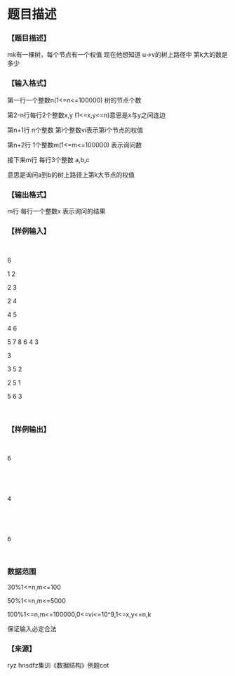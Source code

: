 # 题目描述


<h3>
【题目描述】
</h3>
<p>
mk有一棵树，每个节点有一个权值 现在他想知道 u-&gt;v的树上路径中 第k大的数是多少
</p>
<h3>
【输入格式】
</h3>
<p>
第一行一个整数n(1&lt;=n&lt;=100000) 树的节点个数
</p>
<p>
第2-n行每行2个整数x,y (1&lt;=x,y&lt;=n)意思是x与y之间连边
</p>
<p>
第n+1行 n个整数 第i个整数vi表示第i个节点的权值
</p>
<p>
第n+2行 1个整数m(1&lt;=m&lt;=100000) 表示询问数
</p>
<p>
接下来m行 每行3个整数 a,b,c
</p>
<p>
意思是询问a到b的树上路径上第k大节点的权值
</p>
<h3>
【输出格式】
</h3>
<p>
m行 每行一个整数x 表示询问的结果
</p>
<h3>
【样例输入】
</h3>
<p>
<br/>
</p>
<p>
6
</p>
<p>
1 2
</p>
<p>
2 3
</p>
<p>
2 4
</p>
<p>
4 5
</p>
<p>
4 6
</p>
<p>
5 7 8 6 4 3
</p>
<p>
3
</p>
<p>
3 5 2
</p>
<p>
2 5 1
</p>
<p>
5 6 3
</p>
<p>
<br/>
</p>
<h3>
【样例输出】
</h3>
<pre><p>
6
</p>

<p>
4
</p>

<p>
6<span style="font-family:monospace;"></span> 
</p>
</pre>
<h3>
数据范围
</h3>
<p>
30%1&lt;=n,m&lt;=100
</p>
<p>
50%1&lt;=n,m&lt;=5000
</p>
<p>
100%1&lt;=n,m&lt;=100000,0&lt;=vi&lt;=10^9,1&lt;=x,y&lt;=n,k
</p>
<p>
保证输入必定合法
</p>
<h3>
【来源】
</h3>
<p>
ryz hnsdfz集训《数据结构》例题cot
</p>
